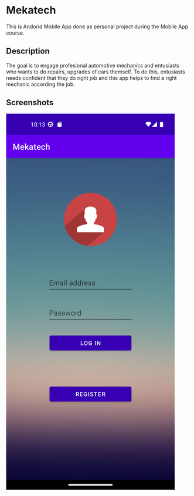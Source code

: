 # Mekatech

This is Andorid Mobile App done as personal project during the Mobile App course. 

## Description

The goal is to engage profesional automotive mechanics and entusiasts who wants to do repairs, upgrades of cars themself. To do this, entusiasts needs confident that they do right job and this app helps to find a right mechanic according the job.

## Screenshots
![img|320x271](https://github.com/Tof-atom/Mekatech/blob/main/ScreenShots/login.png?raw=true)

